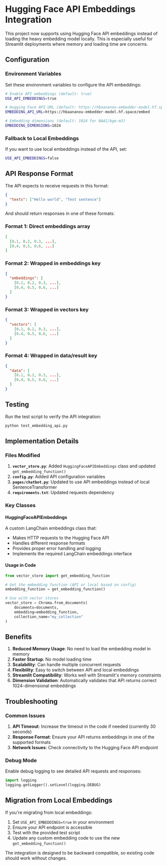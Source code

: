 # Hugging Face API Embeddings Integration

This project now supports using Hugging Face API embeddings instead of loading the heavy embedding model locally. This is especially useful for Streamlit deployments where memory and loading time are concerns.

## Configuration

### Environment Variables

Set these environment variables to configure the API embeddings:

```bash
# Enable API embeddings (default: true)
USE_API_EMBEDDINGS=true

# Hugging Face API URL (default: https://hbaananou-embedder-model.hf.space/embed)
EMBEDDING_API_URL=https://hbaananou-embedder-model.hf.space/embed

# Embedding dimensions (default: 1024 for BAAI/bge-m3)
EMBEDDING_DIMENSIONS=1024
```

### Fallback to Local Embeddings

If you want to use local embeddings instead of the API, set:

```bash
USE_API_EMBEDDINGS=false
```

## API Response Format

The API expects to receive requests in this format:

```json
{
  "texts": ["Hello world", "Test sentence"]
}
```

And should return responses in one of these formats:

### Format 1: Direct embeddings array
```json
[
  [0.1, 0.2, 0.3, ...],
  [0.4, 0.5, 0.6, ...]
]
```

### Format 2: Wrapped in embeddings key
```json
{
  "embeddings": [
    [0.1, 0.2, 0.3, ...],
    [0.4, 0.5, 0.6, ...]
  ]
}
```

### Format 3: Wrapped in vectors key
```json
{
  "vectors": [
    [0.1, 0.2, 0.3, ...],
    [0.4, 0.5, 0.6, ...]
  ]
}
```

### Format 4: Wrapped in data/result key
```json
{
  "data": [
    [0.1, 0.2, 0.3, ...],
    [0.4, 0.5, 0.6, ...]
  ]
}
```

## Testing

Run the test script to verify the API integration:

```bash
python test_embedding_api.py
```

## Implementation Details

### Files Modified

1. **`vector_store.py`**: Added `HuggingFaceAPIEmbeddings` class and updated `get_embedding_function()`
2. **`config.py`**: Added API configuration variables
3. **`pages/chatbot.py`**: Updated to use API embeddings instead of local SentenceTransformer
4. **`requirements.txt`**: Updated requests dependency

### Key Classes

#### HuggingFaceAPIEmbeddings

A custom LangChain embeddings class that:
- Makes HTTP requests to the Hugging Face API
- Handles different response formats
- Provides proper error handling and logging
- Implements the required LangChain embeddings interface

#### Usage in Code

```python
from vector_store import get_embedding_function

# Get the embedding function (API or local based on config)
embedding_function = get_embedding_function()

# Use with vector stores
vector_store = Chroma.from_documents(
    documents=documents,
    embedding=embedding_function,
    collection_name="my_collection"
)
```

## Benefits

1. **Reduced Memory Usage**: No need to load the embedding model in memory
2. **Faster Startup**: No model loading time
3. **Scalability**: Can handle multiple concurrent requests
4. **Flexibility**: Easy to switch between API and local embeddings
5. **Streamlit Compatibility**: Works well with Streamlit's memory constraints
6. **Dimension Validation**: Automatically validates that API returns correct 1024-dimensional embeddings

## Troubleshooting

### Common Issues

1. **API Timeout**: Increase the timeout in the code if needed (currently 30 seconds)
2. **Response Format**: Ensure your API returns embeddings in one of the supported formats
3. **Network Issues**: Check connectivity to the Hugging Face API endpoint

### Debug Mode

Enable debug logging to see detailed API requests and responses:

```python
import logging
logging.getLogger().setLevel(logging.DEBUG)
```

## Migration from Local Embeddings

If you're migrating from local embeddings:

1. Set `USE_API_EMBEDDINGS=true` in your environment
2. Ensure your API endpoint is accessible
3. Test with the provided test script
4. Update any custom embedding code to use the new `get_embedding_function()`

The integration is designed to be backward compatible, so existing code should work without changes. 
